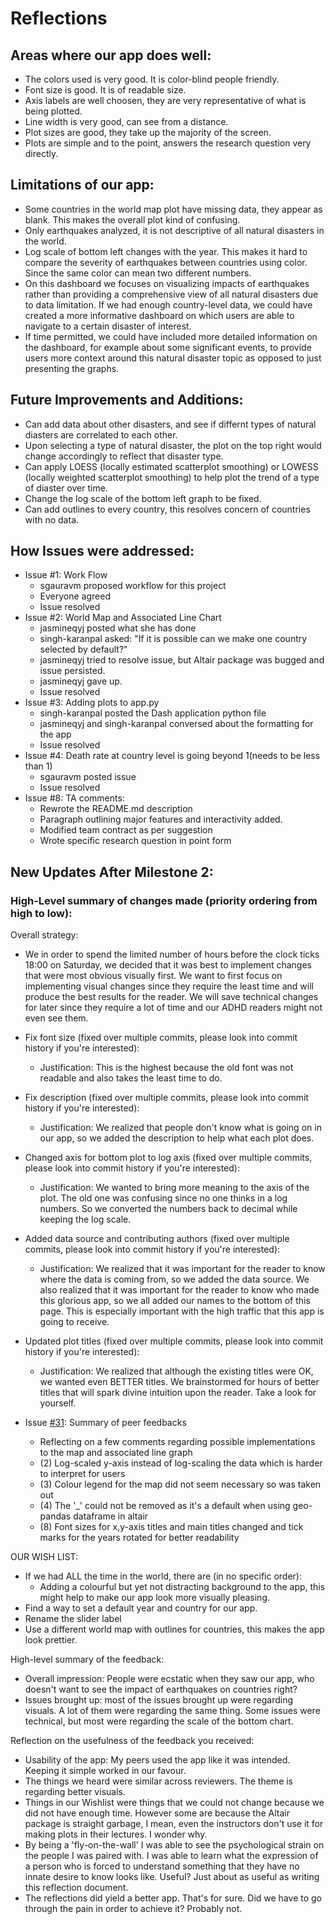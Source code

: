 # Reflections

## Areas where our app does well:
- The colors used is very good. It is color-blind people friendly.
- Font size is good. It is of readable size.
- Axis labels are well choosen, they are very representative of what is being plotted.
- Line width is very good, can see from a distance.
- Plot sizes are good, they take up the majority of the screen.
- Plots are simple and to the point, answers the research question very directly.

## Limitations of our app:
- Some countries in the world map plot have missing data, they appear as blank. This makes the overall plot kind of confusing.
- Only earthquakes analyzed, it is not descriptive of all natural disasters in the world. 
- Log scale of bottom left changes with the year. This makes it hard to compare the severity of earthquakes between countries using color. Since the same color can mean two different numbers.
- On this dashboard we focuses on visualizing impacts of earthquakes rather than providing a comprehensive view of all natural disasters due to data limitation. If we had enough country-level data, we could have created a more informative dashboard on which users are able to navigate to a certain disaster of interest.
- If time permitted, we could have included more detailed information on the dashboard, for example about some significant events, to provide users more context around this natural disaster topic as opposed to just presenting the graphs.

  
## Future Improvements and Additions:
- Can add data about other disasters, and see if differnt types of natural diasters are correlated to each other.
- Upon selecting a type of natural disaster, the plot on the top right would change accordingly to reflect that disaster type.
- Can apply LOESS (locally estimated scatterplot smoothing) or LOWESS (locally weighted scatterplot smoothing) to help plot the trend of a type of diaster over time.
- Change the log scale of the bottom left graph to be fixed.
- Can add outlines to every country, this resolves concern of countries with no data.

## How Issues were addressed:
- Issue #1: Work Flow
  - sgauravm proposed workflow for this project
  - Everyone agreed
  - Issue resolved
- Issue #2: World Map and Associated Line Chart
  - jasmineqyj posted what she has done
  - singh-karanpal asked: "If it is possible can we make one country selected by default?"
  - jasmineqyj tried to resolve issue, but Altair package was bugged and issue persisted.
  - jasmineqyj gave up.
  - Issue resolved
- Issue #3: Adding plots to app.py
  - singh-karanpal posted the Dash application python file
  - jasmineqyj and singh-karanpal conversed about the formatting for the app
  - Issue resolved
- Issue #4: Death rate at country level is going beyond 1(needs to be less than 1)
  - sgauravm posted issue
  - Issue resolved
- Issue #8: TA comments:
  - Rewrote the README.md description
  - Paragraph outlining major features and interactivity added.
  - Modified team contract as per suggestion
  - Wrote specific research question in point form


## New Updates After Milestone 2:

###  High-Level summary of changes made (priority ordering from high to low):

Overall strategy:
  - We in order to spend the limited number of hours before the clock ticks 18:00 on Saturday, we decided that it was best to implement changes that were most obvious visually first. We want to first focus on implementing visual changes since they require the least time and will produce the best results for the reader. We will save technical changes for later since they require a lot of time and our ADHD readers might not even see them.

- Fix font size (fixed over multiple commits, please look into commit history if you're interested):
  - Justification: This is the highest because the old font was not readable and also takes the least time to do.

- Fix description (fixed over multiple commits, please look into commit history if you're interested):
  - Justification: We realized that people don't know what is going on in our app, so we added the description to help what each plot does.

- Changed axis for bottom plot to log axis (fixed over multiple commits, please look into commit history if you're interested):
  - Justification: We wanted to bring more meaning to the axis of the plot. The old one was confusing since no one thinks in a log numbers. So we converted the numbers back to decimal while keeping the log scale.

- Added data source and contributing authors (fixed over multiple commits, please look into commit history if you're interested):
  - Justification: We realized that it was important for the reader to know where the data is coming from, so we added the data source. We also realized that it was important for the reader to know who made this glorious app, so we all added our names to the bottom of this page. This is especially important with the high traffic that this app is going to receive.

- Updated plot titles (fixed over multiple commits, please look into commit history if you're interested):
  - Justification: We realized that although the existing titles were OK, we wanted even BETTER titles. We brainstormed for hours of better titles that will spark divine intuition upon the reader. Take a look for yourself.

- Issue [#31](https://github.com/UBC-MDS/DSCI_532_group_201_natural_disasters/issues/31): Summary of peer feedbacks
  - Reflecting on a few comments regarding possible implementations to the map and associated line graph
  - (2) Log-scaled y-axis instead of log-scaling the data which is harder to interpret for users
  - (3) Colour legend for the map did not seem necessary so was taken out
  - (4) The '_' could not be removed as it's a default when using geo-pandas dataframe in altair
  - (8) Font sizes for x,y-axis titles and main titles changed and tick marks for the years rotated for better readability 


OUR WISH LIST:
- If we had ALL the time in the world, there are (in no specific order):
  - Adding a colourful but yet not distracting background to the app, this might help to make our app look more visually pleasing. 
- Find a way to set a default year and country for our app.
- Rename the slider label
- Use a different world map with outlines for countries, this makes the app look prettier.


High-level summary of the feedback:
- Overall impression: People were ecstatic when they saw our app, who doesn't want to see the impact of earthquakes on countries right?
- Issues brought up: most of the issues brought up were regarding visuals. A lot of them were regarding the same thing. Some issues were technical, but most were regarding the scale of the bottom chart.

Reflection on the usefulness of the feedback you received:
- Usability of the app: My peers used the app like it was intended. Keeping it simple worked in our favour. 
- The things we heard were similar across reviewers. The theme is regarding better visuals.
- Things in our Wishlist were things that we could not change because we did not have enough time. However some are because the Altair package is straight garbage, I mean, even the instructors don't use it for making plots in their lectures. I wonder why.
- By being a 'fly-on-the-wall' I was able to see the psychological strain on the people I was paired with. I was able to learn what the expression of a person who is forced to understand something that they have no innate desire to know looks like. Useful? Just about as useful as writing this reflection document.
- The reflections did yield a better app. That's for sure. Did we have to go through the pain in order to achieve it? Probably not.
